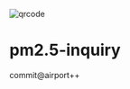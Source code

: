 ![qrcode](https://chenqingspring-pm25.daoapp.io/images/qrcode.png)

pm2.5-inquiry
=============
commit@airport++
